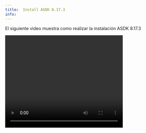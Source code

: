 ```yaml
---
title:  Install ASDK 8.17.3
info:
---
```


El siguiente video muestra como realizar la instalación ASDK 8.17.3



<video width="380" height="300" controls> <source src="https://arandasoftware.sharepoint.com/sites/Documentacion-RepositorioPortalDoc/Documentos%20compartidos/Repositorio%20Portal%20Doc/ASDK%20v8/1.2%20ASDKv8/1.2.1.3%20Descarga%20Fuentes%20e%20Instalacion/1.2.1.3.2%20Install%20ASDK%208.17.3.mp4?App=OneDriveWebVideo" type="video/mp4"> Your browser does not support the video tag. </video>
